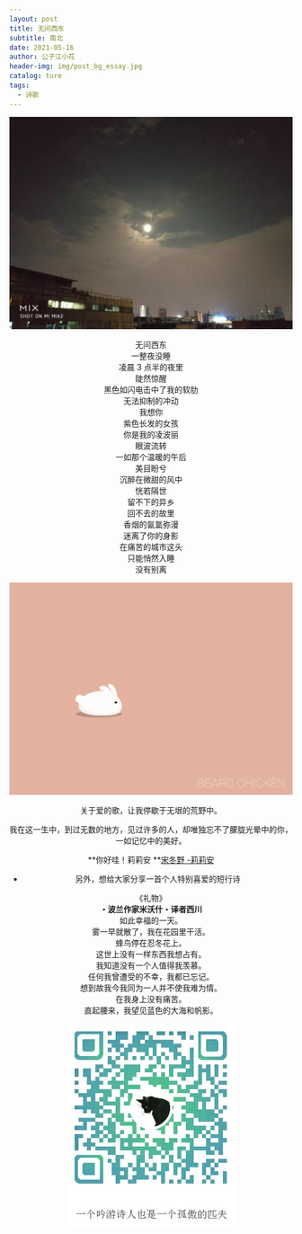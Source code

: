 ```yaml
---
layout: post
title: 无问西东
subtitle: 南北
date: 2021-05-16
author: 公子江小花
header-img: img/post_bg_essay.jpg
catalog: ture
tags:
  - 诗歌
---
```


![天河夜景](/img/essay/2/1.jpg)

<center>
无问西东
<center>一整夜没睡

<center>凌晨 3 点半的夜里

<center>陡然惊醒

<center>黑色如闪电击中了我的软肋

<center>无法抑制的冲动

<center>我想你

<center>紫色长发的女孩

<center>你是我的凌波丽

<center>眼波流转

<center>一如那个温暖的午后

<center>美目盼兮

<center>沉醉在微甜的风中

<center>恍若隔世

<center>留不下的异乡

<center>回不去的故里

<center>香烟的氤氲弥漫

<center>迷离了你的身影

<center>在痛苦的城市这头

<center>只能悄然入睡

<center>没有别离

![小兔子](/img/essay/2/2.gif)

关于爱的歌，让我停歇于无垠的荒野中。

我在这一生中，到过无数的地方，见过许多的人，却唯独忘不了朦胧光晕中的你，一如记忆中的美好。

**你好哇！莉莉安 **[宋冬野 -莉莉安](https://y.qq.com/n/ryqq/songDetail/5002689)

- 另外，想给大家分享一首个人特别喜爱的短行诗

<center>《礼物》
<center><b>・波兰作家米沃什・译者西川</b></center>

<center>如此幸福的一天。

<center>雾一早就散了，我在花园里干活。

<center>蜂鸟停在忍冬花上。

<center>这世上没有一样东西我想占有。

<center>我知道没有一个人值得我羡慕。

<center>任何我曾遭受的不幸，我都已忘记。

<center>想到故我今我同为一人并不使我难为情。

<center>在我身上没有痛苦。

<center>直起腰来，我望见蓝色的大海和帆影。

![ORZ](/img/wechat_code.jpg)
